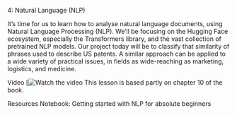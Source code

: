 4: Natural Language (NLP)


It’s time for us to learn how to analyse natural language documents, using Natural Language Processing (NLP). We’ll be focusing on the Hugging Face ecosystem, especially the Transformers library, and the vast collection of pretrained NLP models. Our project today will be to classify that similarity of phrases used to describe US patents. A similar approach can be applied to a wide variety of practical issues, in fields as wide-reaching as marketing, logistics, and medicine.

Video
[![Watch the video](https://youtu.be/toUgBQv1BT8)
This lesson is based partly on chapter 10 of the book.

Resources
Notebook: Getting started with NLP for absolute beginners
